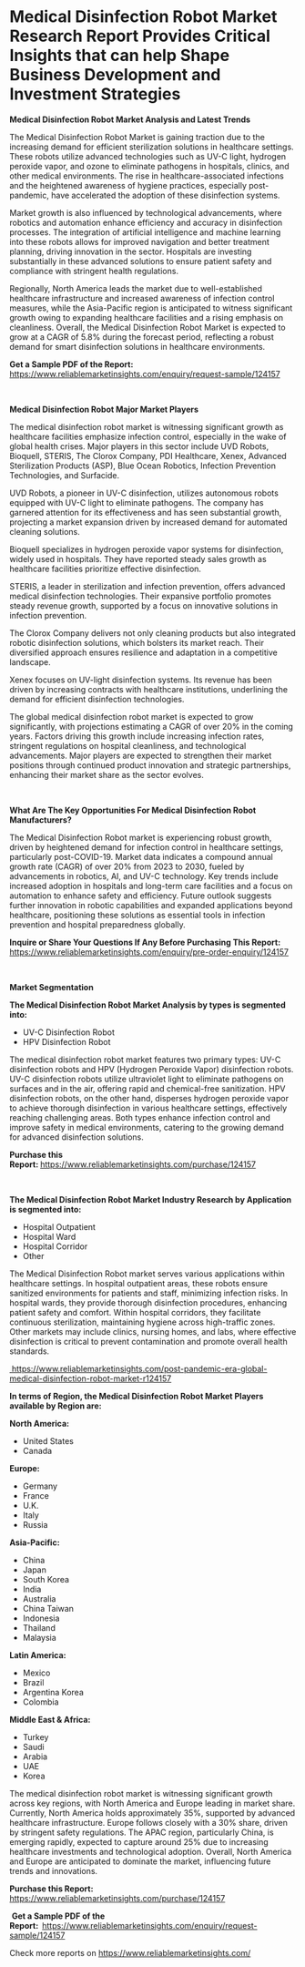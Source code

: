 <p><h1>Medical Disinfection Robot Market Research Report Provides Critical Insights that can help Shape Business Development and Investment Strategies</h1></p><p><strong>Medical Disinfection Robot Market Analysis and Latest Trends</strong></p>
<p><p>The Medical Disinfection Robot Market is gaining traction due to the increasing demand for efficient sterilization solutions in healthcare settings. These robots utilize advanced technologies such as UV-C light, hydrogen peroxide vapor, and ozone to eliminate pathogens in hospitals, clinics, and other medical environments. The rise in healthcare-associated infections and the heightened awareness of hygiene practices, especially post-pandemic, have accelerated the adoption of these disinfection systems.</p><p>Market growth is also influenced by technological advancements, where robotics and automation enhance efficiency and accuracy in disinfection processes. The integration of artificial intelligence and machine learning into these robots allows for improved navigation and better treatment planning, driving innovation in the sector. Hospitals are investing substantially in these advanced solutions to ensure patient safety and compliance with stringent health regulations.</p><p>Regionally, North America leads the market due to well-established healthcare infrastructure and increased awareness of infection control measures, while the Asia-Pacific region is anticipated to witness significant growth owing to expanding healthcare facilities and a rising emphasis on cleanliness. Overall, the Medical Disinfection Robot Market is expected to grow at a CAGR of 5.8% during the forecast period, reflecting a robust demand for smart disinfection solutions in healthcare environments.</p></p>
<p><strong>Get a Sample PDF of the Report:&nbsp;</strong> <a href="https://www.reliablemarketinsights.com/enquiry/request-sample/124157?utm_campaign=2624&utm_medium=2&utm_source=Github&utm_content=ia&utm_term=30032025&utm_id=medical-disinfection-robot">https://www.reliablemarketinsights.com/enquiry/request-sample/124157</a></p>
<p>&nbsp;</p>
<p><strong>Medical Disinfection Robot Major Market Players</strong></p>
<p><p>The medical disinfection robot market is witnessing significant growth as healthcare facilities emphasize infection control, especially in the wake of global health crises. Major players in this sector include UVD Robots, Bioquell, STERIS, The Clorox Company, PDI Healthcare, Xenex, Advanced Sterilization Products (ASP), Blue Ocean Robotics, Infection Prevention Technologies, and Surfacide.</p><p>UVD Robots, a pioneer in UV-C disinfection, utilizes autonomous robots equipped with UV-C light to eliminate pathogens. The company has garnered attention for its effectiveness and has seen substantial growth, projecting a market expansion driven by increased demand for automated cleaning solutions.</p><p>Bioquell specializes in hydrogen peroxide vapor systems for disinfection, widely used in hospitals. They have reported steady sales growth as healthcare facilities prioritize effective disinfection.</p><p>STERIS, a leader in sterilization and infection prevention, offers advanced medical disinfection technologies. Their expansive portfolio promotes steady revenue growth, supported by a focus on innovative solutions in infection prevention.</p><p>The Clorox Company delivers not only cleaning products but also integrated robotic disinfection solutions, which bolsters its market reach. Their diversified approach ensures resilience and adaptation in a competitive landscape.</p><p>Xenex focuses on UV-light disinfection systems. Its revenue has been driven by increasing contracts with healthcare institutions, underlining the demand for efficient disinfection technologies.</p><p>The global medical disinfection robot market is expected to grow significantly, with projections estimating a CAGR of over 20% in the coming years. Factors driving this growth include increasing infection rates, stringent regulations on hospital cleanliness, and technological advancements. Major players are expected to strengthen their market positions through continued product innovation and strategic partnerships, enhancing their market share as the sector evolves.</p></p>
<p>&nbsp;</p>
<p><strong>What Are The Key Opportunities For Medical Disinfection Robot Manufacturers?</strong></p>
<p><p>The Medical Disinfection Robot market is experiencing robust growth, driven by heightened demand for infection control in healthcare settings, particularly post-COVID-19. Market data indicates a compound annual growth rate (CAGR) of over 20% from 2023 to 2030, fueled by advancements in robotics, AI, and UV-C technology. Key trends include increased adoption in hospitals and long-term care facilities and a focus on automation to enhance safety and efficiency. Future outlook suggests further innovation in robotic capabilities and expanded applications beyond healthcare, positioning these solutions as essential tools in infection prevention and hospital preparedness globally.</p></p>
<p><strong>Inquire or Share Your Questions If Any Before Purchasing This Report:</strong> <a href="https://www.reliablemarketinsights.com/enquiry/pre-order-enquiry/124157?utm_campaign=2624&utm_medium=2&utm_source=Github&utm_content=ia&utm_term=30032025&utm_id=medical-disinfection-robot">https://www.reliablemarketinsights.com/enquiry/pre-order-enquiry/124157</a></p>
<p>&nbsp;</p>
<p><strong>Market Segmentation</strong></p>
<p><strong>The Medical Disinfection Robot Market Analysis by types is segmented into:</strong></p>
<p><ul><li>UV-C Disinfection Robot</li><li>HPV Disinfection Robot</li></ul></p>
<p><p>The medical disinfection robot market features two primary types: UV-C disinfection robots and HPV (Hydrogen Peroxide Vapor) disinfection robots. UV-C disinfection robots utilize ultraviolet light to eliminate pathogens on surfaces and in the air, offering rapid and chemical-free sanitization. HPV disinfection robots, on the other hand, disperses hydrogen peroxide vapor to achieve thorough disinfection in various healthcare settings, effectively reaching challenging areas. Both types enhance infection control and improve safety in medical environments, catering to the growing demand for advanced disinfection solutions.</p></p>
<p><strong>Purchase this Report:&nbsp;</strong><a href="https://www.reliablemarketinsights.com/purchase/124157?utm_campaign=2624&utm_medium=2&utm_source=Github&utm_content=ia&utm_term=30032025&utm_id=medical-disinfection-robot">https://www.reliablemarketinsights.com/purchase/124157</a></p>
<p>&nbsp;</p>
<p><strong>The Medical Disinfection Robot Market Industry Research by Application is segmented into:</strong></p>
<p><ul><li>Hospital Outpatient</li><li>Hospital Ward</li><li>Hospital Corridor</li><li>Other</li></ul></p>
<p><p>The Medical Disinfection Robot market serves various applications within healthcare settings. In hospital outpatient areas, these robots ensure sanitized environments for patients and staff, minimizing infection risks. In hospital wards, they provide thorough disinfection procedures, enhancing patient safety and comfort. Within hospital corridors, they facilitate continuous sterilization, maintaining hygiene across high-traffic zones. Other markets may include clinics, nursing homes, and labs, where effective disinfection is critical to prevent contamination and promote overall health standards.</p></p>
<p><a href="https://www.reliablemarketinsights.com/post-pandemic-era-global-medical-disinfection-robot-market-r124157?utm_campaign=2624&utm_medium=2&utm_source=Github&utm_content=ia&utm_term=30032025&utm_id=medical-disinfection-robot">&nbsp;https://www.reliablemarketinsights.com/post-pandemic-era-global-medical-disinfection-robot-market-r124157</a></p>
<p><strong>In terms of Region, the Medical Disinfection Robot Market Players available by Region are:</strong></p>
<p>
    <p> <strong> North America: </strong>
        <ul>
            <li>United States</li>
            <li>Canada</li>
        </ul>
        </p> 
    <p> <strong> Europe: </strong>
        <ul>
            <li>Germany</li>
            <li>France</li>
            <li>U.K.</li>
            <li>Italy</li>
            <li>Russia</li>
        </ul>
        </p> 
    <p> <strong> Asia-Pacific: </strong>
        <ul>
            <li>China</li>
            <li>Japan</li>
            <li>South Korea</li>
            <li>India</li>
            <li>Australia</li>
            <li>China Taiwan</li>
            <li>Indonesia</li>
            <li>Thailand</li>
            <li>Malaysia</li>
        </ul>
        </p> 
    <p> <strong> Latin America: </strong>
        <ul>
            <li>Mexico</li>
            <li>Brazil</li>
            <li>Argentina Korea</li>
            <li>Colombia</li>
        </ul>
        </p> 
    <p> <strong> Middle East & Africa: </strong>
        <ul>
            <li>Turkey</li>
            <li>Saudi</li>
            <li>Arabia</li>
            <li>UAE</li>
            <li>Korea</li>
        </ul>
    </p>
    </p>
<p><p>The medical disinfection robot market is witnessing significant growth across key regions, with North America and Europe leading in market share. Currently, North America holds approximately 35%, supported by advanced healthcare infrastructure. Europe follows closely with a 30% share, driven by stringent safety regulations. The APAC region, particularly China, is emerging rapidly, expected to capture around 25% due to increasing healthcare investments and technological adoption. Overall, North America and Europe are anticipated to dominate the market, influencing future trends and innovations.</p></p>
<p><strong>Purchase this Report: </strong><a href="https://www.reliablemarketinsights.com/purchase/124157?utm_campaign=2624&utm_medium=2&utm_source=Github&utm_content=ia&utm_term=30032025&utm_id=medical-disinfection-robot">https://www.reliablemarketinsights.com/purchase/124157</a></p>
<p>&nbsp;<strong>Get a Sample PDF of the Report:&nbsp;&nbsp;</strong><a href="https://www.reliablemarketinsights.com/enquiry/request-sample/124157?utm_campaign=2624&utm_medium=2&utm_source=Github&utm_content=ia&utm_term=30032025&utm_id=medical-disinfection-robot">https://www.reliablemarketinsights.com/enquiry/request-sample/124157</a></p>
<p><strong></strong></p>
<p>Check more reports on <a href="https://www.reliablemarketinsights.com/?utm_campaign=2624&utm_medium=2&utm_source=Github&utm_content=ia&utm_term=30032025&utm_id=medical-disinfection-robot">https://www.reliablemarketinsights.com/</a></p>